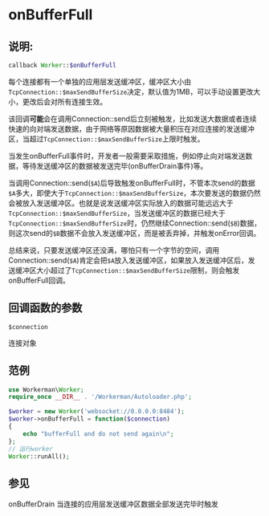# onBufferFull
## 说明:
```php
callback Worker::$onBufferFull
```

每个连接都有一个单独的应用层发送缓冲区，缓冲区大小由```TcpConnection::$maxSendBufferSize```决定，默认值为1MB，可以手动设置更改大小，更改后会对所有连接生效。

该回调**可能**会在调用Connection::send后立刻被触发，比如发送大数据或者连续快速的向对端发送数据，由于网络等原因数据被大量积压在对应连接的发送缓冲区，当超过```TcpConnection::$maxSendBufferSize```上限时触发。

当发生onBufferFull事件时，开发者一般需要采取措施，例如停止向对端发送数据，等待发送缓冲区的数据被发送完毕(onBufferDrain事件)等。

当调用Connection::send(```$A```)后导致触发onBufferFull时，不管本次send的数据```$A```多大，即使大于```TcpConnection::$maxSendBufferSize```，本次要发送的数据仍然会被放入发送缓冲区。也就是说发送缓冲区实际放入的数据可能远远大于```TcpConnection::$maxSendBufferSize```，当发送缓冲区的数据已经大于```TcpConnection::$maxSendBufferSize```时，仍然继续Connection::send(```$B```)数据，则这次send的```$B```数据不会放入发送缓冲区，而是被丢弃掉，并触发onError回调。

总结来说，只要发送缓冲区还没满，哪怕只有一个字节的空间，调用Connection::send(```$A```)肯定会把```$A```放入发送缓冲区，如果放入发送缓冲区后，发送缓冲区大小超过了```TcpConnection::$maxSendBufferSize```限制，则会触发onBufferFull回调。


## 回调函数的参数

``` $connection ```

连接对象


## 范例

```php
use Workerman\Worker;
require_once __DIR__ . '/Workerman/Autoloader.php';

$worker = new Worker('websocket://0.0.0.0:8484');
$worker->onBufferFull = function($connection)
{
    echo "bufferFull and do not send again\n";
};
// 运行worker
Worker::runAll();
```

## 参见
onBufferDrain 当连接的应用层发送缓冲区数据全部发送完毕时触发
